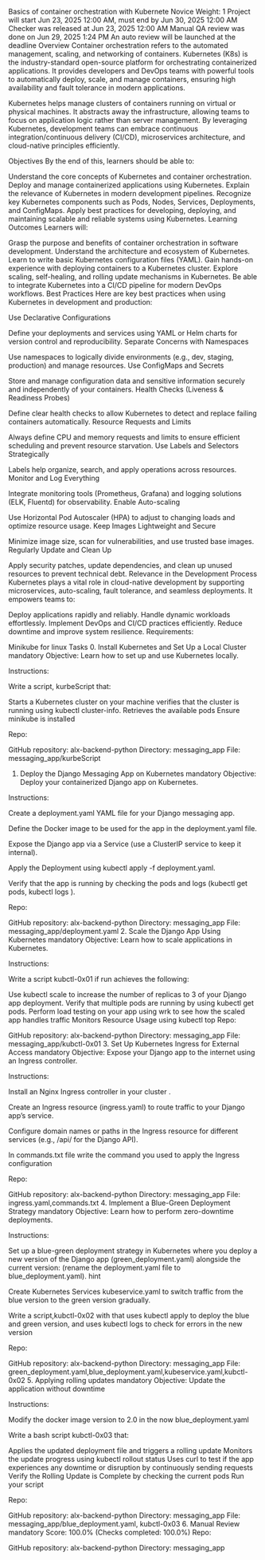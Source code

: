 Basics of container orchestration with Kubernete
 Novice
 Weight: 1
 Project will start Jun 23, 2025 12:00 AM, must end by Jun 30, 2025 12:00 AM
 Checker was released at Jun 23, 2025 12:00 AM
 Manual QA review was done on Jun 29, 2025 1:24 PM
 An auto review will be launched at the deadline
Overview
Container orchestration refers to the automated management, scaling, and networking of containers. Kubernetes (K8s) is the industry-standard open-source platform for orchestrating containerized applications. It provides developers and DevOps teams with powerful tools to automatically deploy, scale, and manage containers, ensuring high availability and fault tolerance in modern applications.

Kubernetes helps manage clusters of containers running on virtual or physical machines. It abstracts away the infrastructure, allowing teams to focus on application logic rather than server management. By leveraging Kubernetes, development teams can embrace continuous integration/continuous delivery (CI/CD), microservices architecture, and cloud-native principles efficiently.

Objectives
By the end of this, learners should be able to:

Understand the core concepts of Kubernetes and container orchestration.
Deploy and manage containerized applications using Kubernetes.
Explain the relevance of Kubernetes in modern development pipelines.
Recognize key Kubernetes components such as Pods, Nodes, Services, Deployments, and ConfigMaps.
Apply best practices for developing, deploying, and maintaining scalable and reliable systems using Kubernetes.
Learning Outcomes
Learners will:

Grasp the purpose and benefits of container orchestration in software development.
Understand the architecture and ecosystem of Kubernetes.
Learn to write basic Kubernetes configuration files (YAML).
Gain hands-on experience with deploying containers to a Kubernetes cluster.
Explore scaling, self-healing, and rolling update mechanisms in Kubernetes.
Be able to integrate Kubernetes into a CI/CD pipeline for modern DevOps workflows.
Best Practices
Here are key best practices when using Kubernetes in development and production:

Use Declarative Configurations

Define your deployments and services using YAML or Helm charts for version control and reproducibility.
Separate Concerns with Namespaces

Use namespaces to logically divide environments (e.g., dev, staging, production) and manage resources.
Use ConfigMaps and Secrets

Store and manage configuration data and sensitive information securely and independently of your containers.
Health Checks (Liveness & Readiness Probes)

Define clear health checks to allow Kubernetes to detect and replace failing containers automatically.
Resource Requests and Limits

Always define CPU and memory requests and limits to ensure efficient scheduling and prevent resource starvation.
Use Labels and Selectors Strategically

Labels help organize, search, and apply operations across resources.
Monitor and Log Everything

Integrate monitoring tools (Prometheus, Grafana) and logging solutions (ELK, Fluentd) for observability.
Enable Auto-scaling

Use Horizontal Pod Autoscaler (HPA) to adjust to changing loads and optimize resource usage.
Keep Images Lightweight and Secure

Minimize image size, scan for vulnerabilities, and use trusted base images.
Regularly Update and Clean Up

Apply security patches, update dependencies, and clean up unused resources to prevent technical debt.
Relevance in the Development Process
Kubernetes plays a vital role in cloud-native development by supporting microservices, auto-scaling, fault tolerance, and seamless deployments. It empowers teams to:

Deploy applications rapidly and reliably.
Handle dynamic workloads effortlessly.
Implement DevOps and CI/CD practices efficiently.
Reduce downtime and improve system resilience.
Requirements:

Minikube for linux
Tasks
0. Install Kubernetes and Set Up a Local Cluster
mandatory
Objective: Learn how to set up and use Kubernetes locally.

Instructions:

Write a script, kurbeScript that:

Starts a Kubernetes cluster on your machine
verifies that the cluster is running using kubectl cluster-info.
Retrieves the available pods
Ensure minikube is installed

Repo:

GitHub repository: alx-backend-python
Directory: messaging_app
File: messaging_app/kurbeScript
1. Deploy the Django Messaging App on Kubernetes
mandatory
Objective: Deploy your containerized Django app on Kubernetes.

Instructions:

Create a deployment.yaml YAML file for your Django messaging app.

Define the Docker image to be used for the app in the deployment.yaml file.

Expose the Django app via a Service (use a ClusterIP service to keep it internal).

Apply the Deployment using kubectl apply -f deployment.yaml.

Verify that the app is running by checking the pods and logs (kubectl get pods, kubectl logs <pod-name>).

Repo:

GitHub repository: alx-backend-python
Directory: messaging_app
File: messaging_app/deployment.yaml
2. Scale the Django App Using Kubernetes
mandatory
Objective: Learn how to scale applications in Kubernetes.

Instructions:

Write a script kubctl-0x01 if run achieves the following:

Use kubectl scale to increase the number of replicas to 3 of your Django app deployment.
Verify that multiple pods are running by using kubectl get pods.
Perform load testing on your app using wrk to see how the scaled app handles traffic
Monitors Resource Usage using kubectl top
Repo:

GitHub repository: alx-backend-python
Directory: messaging_app
File: messaging_app/kubctl-0x01
3. Set Up Kubernetes Ingress for External Access
mandatory
Objective: Expose your Django app to the internet using an Ingress controller.

Instructions:

Install an Nginx Ingress controller in your cluster .

Create an Ingress resource (ingress.yaml) to route traffic to your Django app’s service.

Configure domain names or paths in the Ingress resource for different services (e.g., /api/ for the Django API).

In commands.txt file write the command you used to apply the Ingress configuration

Repo:

GitHub repository: alx-backend-python
Directory: messaging_app
File: ingress.yaml,commands.txt
4. Implement a Blue-Green Deployment Strategy
mandatory
Objective: Learn how to perform zero-downtime deployments.

Instructions:

Set up a blue-green deployment strategy in Kubernetes where you deploy a new version of the Django app (green_deployment.yaml) alongside the current version: (rename the deployment.yaml file to blue_deployment.yaml). hint

Create Kubernetes Services kubeservice.yaml to switch traffic from the blue version to the green version gradually.

Write a script,kubctl-0x02 with that uses kubectl apply to deploy the blue and green version, and uses kubectl logs to check for errors in the new version

Repo:

GitHub repository: alx-backend-python
Directory: messaging_app
File: green_deployment.yaml,blue_deployment.yaml,kubeservice.yaml,kubctl-0x02
5. Applying rolling updates
mandatory
Objective: Update the application without downtime

Instructions:

Modify the docker image version to 2.0 in the now blue_deployment.yaml

Write a bash script kubctl-0x03 that:

Applies the updated deployment file and triggers a rolling update
Monitors the update progress using kubectl rollout status
Uses curl to test if the app experiences any downtime or disruption by continuously sending requests
Verify the Rolling Update is Complete by checking the current pods
Run your script

Repo:

GitHub repository: alx-backend-python
Directory: messaging_app
File: messaging_app/blue_deployment.yaml, kubctl-0x03
6. Manual Review
mandatory
Score: 100.0% (Checks completed: 100.0%)
Repo:

GitHub repository: alx-backend-python
Directory: messaging_app